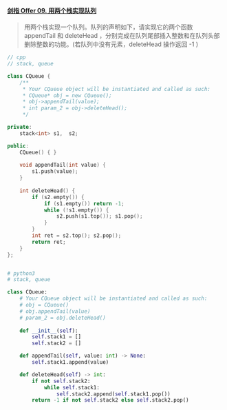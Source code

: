 #### [剑指 Offer 09. 用两个栈实现队列](https://leetcode-cn.com/problems/yong-liang-ge-zhan-shi-xian-dui-lie-lcof/)

> 用两个栈实现一个队列。队列的声明如下，请实现它的两个函数 appendTail 和 deleteHead ，分别完成在队列尾部插入整数和在队列头部删除整数的功能。(若队列中没有元素，deleteHead 操作返回 -1 )



```cpp
// cpp
// stack, queue

class CQueue {
    /**
     * Your CQueue object will be instantiated and called as such:
     * CQueue* obj = new CQueue();
     * obj->appendTail(value);
     * int param_2 = obj->deleteHead();
     */

private:
    stack<int> s1,  s2;

public:
    CQueue() { }
    
    void appendTail(int value) {
        s1.push(value);
    }
    
    int deleteHead() {
        if (s2.empty()) {
            if (s1.empty()) return -1;
            while (!s1.empty()) {
                s2.push(s1.top()); s1.pop();
            }
        }
        int ret = s2.top(); s2.pop();
        return ret;
    }
};



```



```python
# python3
# stack, queue

class CQueue:
    # Your CQueue object will be instantiated and called as such:
    # obj = CQueue()
    # obj.appendTail(value)
    # param_2 = obj.deleteHead()
    
    def __init__(self):
        self.stack1 = []
        self.stack2 = []

    def appendTail(self, value: int) -> None:
        self.stack1.append(value)

    def deleteHead(self) -> int:
        if not self.stack2:
            while self.stack1:
                self.stack2.append(self.stack1.pop())
        return -1 if not self.stack2 else self.stack2.pop()


```



